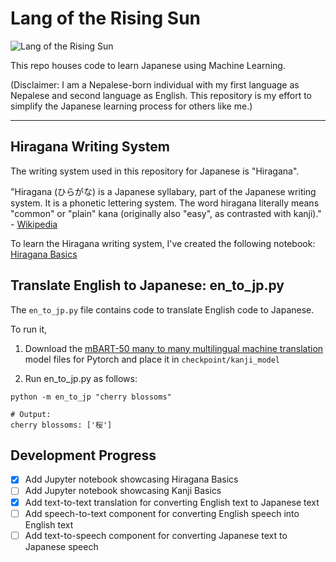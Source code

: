 # Lang of the Rising Sun

![Lang of the Rising Sun](https://github.com/PragyanSubedi/LangOfTheRisingSun/blob/main/assets/cover.png)

This repo houses code to learn Japanese using Machine Learning.

(Disclaimer: I am a Nepalese-born individual with my first language as Nepalese and second language as English. This repository is my effort to simplify the Japanese learning process for others like me.)

---

## Hiragana Writing System

The writing system used in this repository for Japanese is "Hiragana".

"Hiragana (ひらがな) is a Japanese syllabary, part of the Japanese writing system. It is a phonetic lettering system. The word hiragana literally means "common" or "plain" kana (originally also "easy", as contrasted with kanji)." - <a href="https://en.wikipedia.org/wiki/Hiragana" target="__blank__"> Wikipedia </a>

To learn the Hiragana writing system, I've created the following notebook: <a href="hiragana_basics.ipynb" target="__blank__"> Hiragana Basics </a>

## Translate English to Japanese: en_to_jp.py

The `en_to_jp.py` file contains code to translate English code to Japanese.

To run it,

1. Download the <a href="https://huggingface.co/facebook/mbart-large-50-many-to-many-mmt" target="__blank"> mBART-50 many to many multilingual machine translation</a> model files for Pytorch and place it in `checkpoint/kanji_model`

2. Run en_to_jp.py as follows:

```
python -m en_to_jp "cherry blossoms"

# Output:
cherry blossoms: ['桜']
```

## Development Progress

- [x] Add Jupyter notebook showcasing Hiragana Basics
- [ ] Add Jupyter notebook showcasing Kanji Basics
- [x] Add text-to-text translation for converting English text to Japanese text
- [ ] Add speech-to-text component for converting English speech into English text
- [ ] Add text-to-speech component for converting Japanese text to Japanese speech
